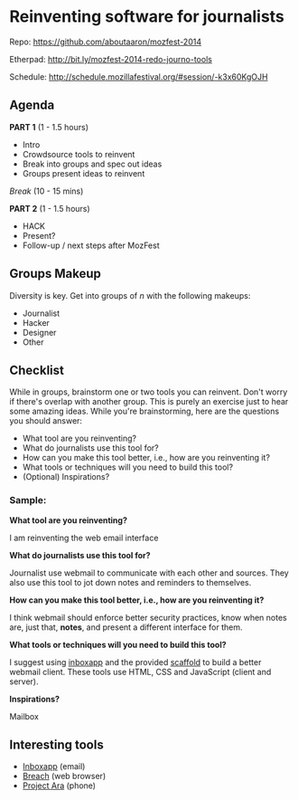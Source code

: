 # Reinventing software for journalists

Repo: https://github.com/aboutaaron/mozfest-2014

Etherpad: http://bit.ly/mozfest-2014-redo-journo-tools

Schedule: http://schedule.mozillafestival.org/#session/-k3x60KgOJH

## Agenda

__PART 1__ (1 - 1.5 hours)
- Intro
- Crowdsource tools to reinvent
- Break into groups and spec out ideas
- Groups present ideas to reinvent

_Break_ (10 - 15 mins)

__PART 2__ (1 - 1.5 hours)
- HACK
- Present?
- Follow-up / next steps after MozFest

## Groups Makeup
Diversity is key. Get into groups of _n_ with the following makeups:

- Journalist
- Hacker
- Designer
- Other

## Checklist
While in groups, brainstorm one or two tools you can reinvent. Don't worry if there's overlap with another group. This is purely an exercise just to hear some amazing ideas. While you're brainstorming, here are the questions you should answer:

- What tool are you reinventing?
- What do journalists use this tool for?
- How can you make this tool better, i.e., how are you reinventing it?
- What tools or techniques will you need to build this tool?
- (Optional) Inspirations?

### Sample:
__What tool are you reinventing?__

I am reinventing the web email interface

__What do journalists use this tool for?__

Journalist use webmail to communicate with each other and sources. They also use this tool to jot down notes and reminders to themselves.

__How can you make this tool better, i.e., how are you reinventing it?__

I think webmail should enforce better security practices, know when notes are, just that, **notes**, and present a different interface for  them.

__What tools or techniques will you need to build this tool?__

I suggest using [inboxapp](https://www.inboxapp.com/) and the provided [scaffold](https://github.com/inboxapp/inbox-scaffold-html5) to build a better webmail client. These tools use HTML, CSS and JavaScript (client and server).

__Inspirations?__

Mailbox

## Interesting tools
- [Inboxapp](https://www.inboxapp.com/) (email)
- [Breach](http://breach.cc/) (web browser)
- [Project Ara](http://www.projectara.com/) (phone)